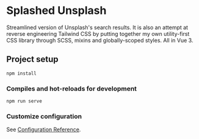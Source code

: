 # Splashed Unsplash
Streamlined version of Unsplash's search results. It is also an attempt at reverse engineering Tailwind CSS by putting together my own utility-first CSS library through SCSS, mixins and globally-scoped styles. All in Vue 3.

## Project setup
```
npm install
```

### Compiles and hot-reloads for development
```
npm run serve
```
### Customize configuration
See [Configuration Reference](https://cli.vuejs.org/config/).
